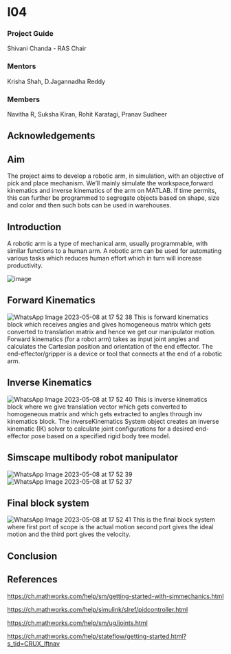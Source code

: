# I04
### Project Guide
Shivani Chanda - RAS Chair
### Mentors
Krisha Shah,
D.Jagannadha Reddy
### Members
Navitha R,
Suksha Kiran,
Rohit Karatagi,
Pranav Sudheer
## Acknowledgements

## Aim
The project aims to develop a robotic arm, in simulation, with an objective of pick and
place mechanism. We’ll mainly simulate the workspace,forward  kinematics and inverse
kinematics of the arm on MATLAB. If time permits, this can further be programmed to
segregate objects based on shape, size and color and then such bots can be used in
warehouses.
## Introduction
A robotic arm is a type of mechanical arm, usually programmable, with similar functions
to a human arm. A robotic arm can be used for automating various tasks which reduces
human effort which in turn will increase productivity.

![image](https://github.com/DJR-18/I04/assets/122470780/5522385e-4698-4553-ac40-2a70794c7922)
## Forward Kinematics
![WhatsApp Image 2023-05-08 at 17 52 38](https://github.com/DJR-18/I04/assets/122470780/70fe8c38-aff5-4f88-8764-e444a4a46a70)
This is forward kinematics block which receives angles and gives homogeneous matrix which gets converted to translation matrix and hence we get our
manipulator motion. Forward kinematics (for a robot arm) takes as input joint angles and calculates the Cartesian position and orientation of the end
effector. The end-effector/gripper is a device or tool that connects at the end of a robotic arm.
## Inverse Kinematics
![WhatsApp Image 2023-05-08 at 17 52 40](https://github.com/DJR-18/I04/assets/122470780/07db4b4e-b316-4ddc-9e2f-9bfd7172f934)
This is inverse kinematics block where we give translation vector which gets converted to homogeneous matrix and which gets extracted to angles through
inv kinematics block. The inverseKinematics System object creates an inverse kinematic (IK) solver to calculate joint configurations for a desired end-
effector pose based on a specified rigid body tree model.
## Simscape multibody robot manipulator
![WhatsApp Image 2023-05-08 at 17 52 39](https://github.com/DJR-18/I04/assets/122470780/bc820556-da53-4fe1-b00e-d9ad8516d0ca)
![WhatsApp Image 2023-05-08 at 17 52 37](https://github.com/DJR-18/I04/assets/122470780/ec80d5c1-218e-4824-9071-351078f7a8f2)
## Final block system
![WhatsApp Image 2023-05-08 at 17 52 41](https://github.com/DJR-18/I04/assets/122470780/24cff656-6c7d-4269-be67-7d87f8f8fe92)
This is the final block system where first port of scope is the actual motion second
port gives the ideal motion and the third port gives the velocity.
## Conclusion

## References
https://ch.mathworks.com/help/sm/getting-started-with-simmechanics.html

https://ch.mathworks.com/help/simulink/slref/pidcontroller.html

https://ch.mathworks.com/help/sm/ug/joints.html

https://ch.mathworks.com/help/stateflow/getting-started.html?s_tid=CRUX_lftnav
